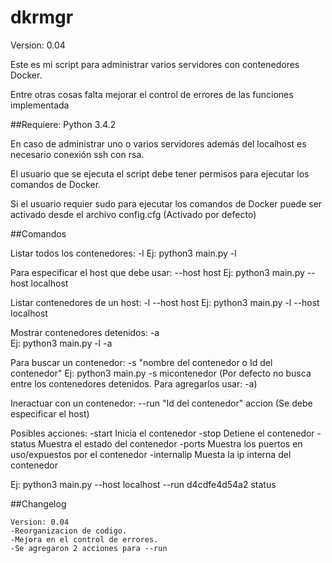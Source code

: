 # dkrmgr
Version: 0.04

Este es mi script para administrar varios servidores con contenedores Docker.

Entre otras cosas falta mejorar el control de errores de las funciones implementada



##Requiere:
Python 3.4.2

En caso de administrar uno o varios servidores además del localhost es necesario conexión ssh con rsa.

El usuario que se ejecuta el script debe tener permisos para ejecutar los comandos de Docker.

Si el usuario requier sudo para ejecutar los comandos de Docker puede ser activado desde el archivo config.cfg (Activado por defecto)

##Comandos

Listar todos los contenedores:  -l
Ej: python3 main.py -l

Para especificar el host que debe usar: --host host
Ej: python3 main.py --host localhost

Listar contenedores de un host: -l --host host
Ej: python3 main.py -l --host localhost

Mostrar contenedores detenidos: -a   
Ej:  python3 main.py -l -a

Para buscar un contenedor: -s "nombre del contenedor o Id del contenedor"
Ej:  python3 main.py -s micontenedor
(Por defecto no busca entre los contenedores detenidos. Para agregarlos usar: -a)

Ineractuar con un contenedor: --run "Id del contenedor" accion    (Se debe especificar el host)

Posibles acciones:
-start	Inicia el contenedor
-stop   Detiene el contenedor 
-status Muestra el estado del contenedor
-ports  Muestra los puertos en uso/expuestos por el contenedor 
-internalip Muesta la ip interna del contenedor

Ej: python3 main.py --host localhost --run d4cdfe4d54a2 status



##Changelog
```
Version: 0.04
-Reorganizacion de codigo.
-Mejora en el control de errores.
-Se agregaron 2 acciones para --run
```

